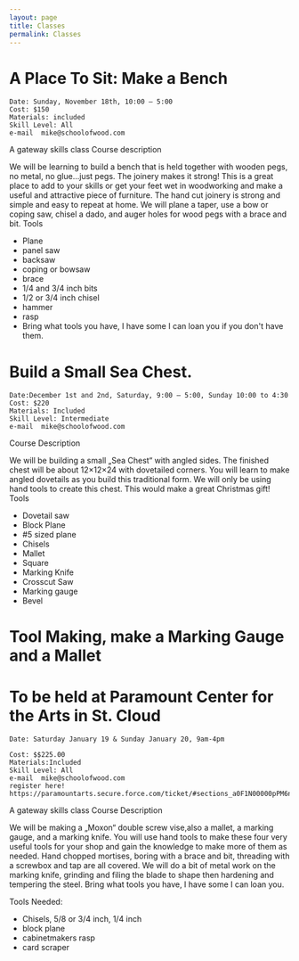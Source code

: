 ```yaml
---
layout: page
title: Classes
permalink: Classes
---
```



# A Place To Sit: Make a Bench

    Date: Sunday, November 18th, 10:00 – 5:00
    Cost: $150
    Materials: included
    Skill Level: All
    e-mail  mike@schoolofwood.com

A gateway skills class
Course description

We will be learning to build a bench that is held together with wooden pegs, no metal, no glue…just pegs. The joinery makes it strong! This is a great place to add to your skills or get your feet wet in woodworking and make a useful and attractive piece of furniture. The hand cut joinery is strong and simple and easy to repeat at home. We will plane a taper, use a bow or coping saw, chisel a dado, and auger holes for wood pegs with a brace and bit.
Tools

* Plane
* panel saw
* backsaw
* coping or bowsaw
* brace
* 1/4 and 3/4 inch bits
* 1/2 or 3/4 inch chisel
* hammer
* rasp
* Bring what tools you have, I have some I can loan you if you don't have them.



# Build a Small Sea Chest.

    Date:December 1st and 2nd, Saturday, 9:00 – 5:00, Sunday 10:00 to 4:30
    Cost: $220
    Materials: Included
    Skill Level: Intermediate
    e-mail  mike@schoolofwood.com

Course Description

We will be building a small „Sea Chest“ with angled sides. The finished chest will be about 12×12×24 with dovetailed corners. You will learn to make angled dovetails as you build this traditional form. We will only be using hand tools to create this chest. This would make a great Christmas gift!
Tools

* Dovetail saw
* Block Plane
* #5 sized plane
* Chisels
* Mallet
* Square
* Marking Knife
* Crosscut Saw
* Marking gauge
* Bevel

# Tool Making, make a Marking Gauge and a Mallet
# To be held at Paramount Center for the Arts in St. Cloud


    Date: Saturday January 19 & Sunday January 20, 9am-4pm

    Cost: $$225.00
    Materials:Included
    Skill Level: All
    e-mail  mike@schoolofwood.com
    register here! https://paramountarts.secure.force.com/ticket/#sections_a0F1N00000pPM6nUAG

A gateway skills class
Course Description

We will be making a „Moxon“ double screw vise,also a mallet, a marking gauge, and a marking knife. You will use hand tools to make these four very useful tools for your shop and gain the knowledge to make more of them as needed. Hand chopped mortises, boring with a brace and bit, threading with a screwbox and tap are all covered. We will do a bit of metal work on the marking knife, grinding and filing the blade to shape then hardening and tempering the steel. Bring what tools you have, I have some I can loan you.

Tools Needed:

* Chisels, 5/8 or 3/4 inch, 1/4 inch
* block plane
* cabinetmakers rasp 
* card scraper
